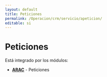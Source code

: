 ```yaml
---
layout: default
title: Peticiones
permalink: /Operacion/crm/servicio/apeticion/
editable: si
---
```


# Peticiones

Está integrado por los módulos:

* [**ARAC**](http://docs.oasiscom.com/Operacion/crm/servicio/apeticion/arac) - Peticiones

